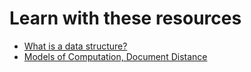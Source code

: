 # Learn with these resources

- [What is a data structure?](https://www.ibm.com/think/topics/data-structure)
- [Models of Computation, Document Distance](https://youtu.be/Zc54gFhdpLA?si=FwwFavicYdhkrsHv)
